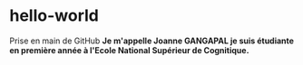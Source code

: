 # hello-world
Prise en main de GitHub
**Je m'appelle Joanne GANGAPAL je suis étudiante en première année à l'Ecole National Supérieur de Cognitique.**
